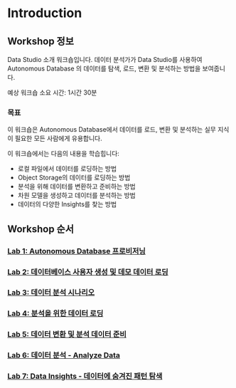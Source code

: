 
# Introduction

## Workshop 정보 

Data Studio 소개 워크숍입니다. 데이터 분석가가 Data Studio를 사용하여 Autonomous Database 의 데이터를 탐색, 로드, 변환 및 분석하는 방법을 보여줍니다.

예상 워크숍 소요 시간: 1시간 30분

### 목표 

이 워크숍은 Autonomous Database에서 데이터를 로드, 변환 및 분석하는 실무 지식이 필요한 모든 사람에게 유용합니다.

이 워크숍에서는 다음의 내용을 학습힙니다:
<!-- - 필요한 데이터를 찾기 위해 Data Catalog를 탐색하는 방법 -->
- 로컬 파일에서 데이터를 로딩하는 방법
- Object Storage의 데이터를 로딩하는 방법
- 분석을 위해 데이터를 변환하고 준비하는 방법
- 차원 모델을 생성하고 데이터를 분석하는 방법
- 데이터의 다양한 Insights를 찾는 방법

## Workshop 순서

### [Lab 1: Autonomous Database 프로비저닝](./1-provision.md)
### [Lab 2: 데이터베이스 사용자 생성 및 데모 데이터 로딩](./2-create-user-demo-data.md)
<!-- ### Lab 3: Load Demo Data -->
### [Lab 3: 데이터 분석 시나리오](./4-understand-requirements.md) <!-- Understand Data Analysis Requirements --> 
<!-- ### Lab 5: Browse Database Objects -->
### [Lab 4: 분석을 위한 데이터 로딩](./6-load-data.md) <!-- Load Additional Data -->
### [Lab 5: 데이터 변환 및 분석 데이터 준비](./7-transform-data.md)
### [Lab 6: 데이터 분석 - Analyze Data](./8-analyze-data.md)
### [Lab 7: Data Insights - 데이터에 숨겨진 패턴 탐색](./9-insight-data.md)

